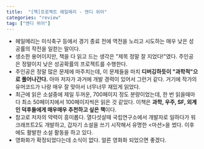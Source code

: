 ```yaml
---
title:  "[책]프로젝트 헤일메리 - 엔디 위어"
categories: "review"
tag: ["엔디 위어"]
---
```


- 헤일메리는 미식축구 등에서 경기 종료 전에 역전을 노리고 시도하는 매우 낮은 성공률의 작전을 일컫는 말이다.
- 생소한 용어이지만, 책을 다 읽고 드는 생각은 "제목 정말 잘 지었다!"였다. 주인공은 정말이지 낮은 성공확률의 프로젝트를 수행한다.
- 주인공은 정말 많은 문제에 마주치는데, 이 문제들을 마치 **디버깅하듯이 "과학적"으로 풀어나간다.** 아마 저자가 과거에 개발 경력이 있어서 그런거 같다. 거기에 작가의 유머코드가 나랑 매우 잘 맞아서 너무너무 재밌게 읽었다.
- 최근에 읽은 소설중에 제일 두꺼운, 700페이지 정도 분량이었는데, 한 번 읽을때마다 최소 50페이지에서 100페이지씩은 읽은 것 같았다. 이책은 **과학, 우주, SF, 외계인 덕후들에게 매우매우 추천하고 싶은 책**이다.
- 참고로 저자의 약력이 흥미롭다. 열다섯살때 국립연구소에서 개발자로 일하다가 워크래프트2도 개발하고, 갑자기 소설을 쓰기 시작해서 유명한 <마션>을 썼다. 이후에도 활발한 소설 활동을 하고 있다.
- 영화화가 확정되었다는데 소식이 없다. 얼른 영화화 되었으면 좋겠다.
